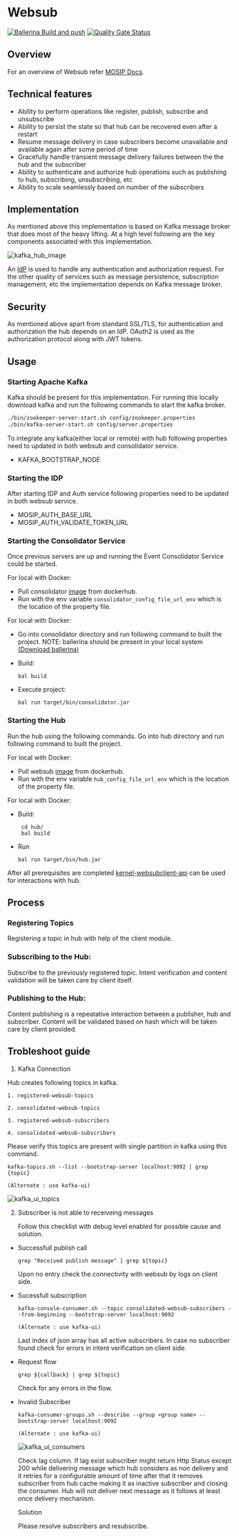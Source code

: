 # Websub
[![Ballerina Build and push](https://github.com/mosip/websub/actions/workflows/push-trigger.yml/badge.svg?branch=release-1.3.x)](https://github.com/mosip/websub/actions/workflows/push-trigger.yml)
[![Quality Gate Status](https://sonarcloud.io/api/project_badges/measure?branch=release-1.3.x&project=mosip_websub&metric=alert_status)](https://sonarcloud.io/dashboard?branch=release-1.3.x&id=mosip_websub)

## Overview
For an overview of Websub refer [MOSIP Docs](https://nayakrounak.gitbook.io/mosip-docs/modules/websub).

## Technical features
 - Ability to perform operations like register, publish, subscribe and unsubscribe
 - Ability to persist the state so that hub can be recovered even after a restart
 - Resume message delivery in case subscribers become unavailable and available again after some period of time
 - Gracefully handle transient message delivery failures between the the hub and the subscriber
 - Ability to authenticate and authorize hub operations such as publishing to hub, subscribing, unsubscribing, etc
 - Ability to scale seamlessly based on number of the subscribers

## Implementation
As mentioned above this implementation is based on Kafka message broker that does most of the heavy lifting.  At a high level following are the key components associated with this implementation.

![kafka_hub_image](design/_images/kafka_hub_image.png)

An [IdP](https://en.wikipedia.org/wiki/Identity_provider) is used to handle any authentication and authorization request. For the other quality of services such as message persistence, subscription management, etc the implementation depends on Kafka message broker.

## Security
As mentioned above apart from standard SSL/TLS, for authentication and authorization the hub depends on an IdP.  OAuth2 is used as the authorization protocol along with JWT tokens.

## Usage

###  Starting Apache Kafka
Kafka should be present for this implementation. For running this locally download kafka and run the following commands to start the kafka broker.
```sh
./bin/zookeeper-server-start.sh config/zookeeper.properties
./bin/kafka-server-start.sh config/server.properties
```

To integrate any kafka(either local or remote) with hub following properties need to updated in both websub and consolidator service.

 - KAFKA_BOOTSTRAP_NODE

### Starting the IDP
After starting IDP and Auth service following properties need to be updated in both websub service.

 - MOSIP_AUTH_BASE_URL
 - MOSIP_AUTH_VALIDATE_TOKEN_URL

### Starting the Consolidator Service
Once previous servers are up and running the Event Consolidator Service could be started. 

For local with Docker:

 - Pull consolidator [image](https://hub.docker.com/r/mosipdev/consolidator-websub-service) from dockerhub.
 - Run with the env variable `consolidator_config_file_url_env` which is the location of the property file.
 
For local with Docker:
 
 - Go into consolidator directory and run following command to built the project.
NOTE: ballerina should be present in your local system [(Download ballerina)](https://ballerina.io/downloads/)

 - Build:
    ```
    bal build
    ```

 - Execute project:
    ```
    bal run target/bin/consolidator.jar
    ```

### Starting the Hub
Run the hub using the following commands. Go into hub directory and run following command to built the project.

For local with Docker:

 - Pull websub [image](https://hub.docker.com/r/mosipdev/websub-service) from dockerhub.
 - Run with the env variable `hub_config_file_url_env` which is the location of the property file.
 
For local with Docker:
 
 -  Build:
    ``` 
     cd hub/
     bal build
    ``` 
 - Run
    ``` 
    bal run target/bin/hub.jar
    ``` 

After all prerequisites are completed [kernel-websubclient-api](https://github.com/mosip/commons/tree/master/kernel/kernel-websubclient-api) can be used for interactions with hub.

## Process

### Registering Topics
Registering a topic in hub with help of the client module. 

### Subscribing to the Hub:
Subscribe to the previously registered topic. Intent verification and content validation will be taken care by client itself.


### Publishing to the Hub:
Content publishing is a repeatative interaction between a publisher, hub and subscriber. Content will be validated based on hash which will be taken care by client provided.

## Trobleshoot guide

1. Kafka Connection

Hub creates following topics in kafka.

```
1. registered-websub-topics

2. consolidated-websub-topics

3. registered-websub-subscribers

4. consolidated-websub-subscribers
```
  

Please verify this topics are present with single partition in kafka using this command.

  
```
kafka-topics.sh --list --bootstrap-server localhost:9092 | grep {topic}

(Alternate : use kafka-ui)
```

![kafka_ui_topics](design/_images/kafka_ui_topics.png) 
  
  

2. Subscriber is not able to receiveing messages

   Follow this checklist with debug level enabled for possible cause and solution.  

- Successfull publish call

   ```
   grep "Received publish message" | grep ${topic} 
   ```

   Upon no entry check the connectivity with websub by logs on client side.

- Sucessfull subscription

   ```
   kafka-console-consumer.sh --topic consolidated-websub-subscribers --from-beginning --bootstrap-server localhost:9092
   
   (Alternate : use kafka-ui)
   ```
   Last index of json array has all active subscribers. In case no subscriber found check for errors in intent verification on client side.

- Request flow

   ```
   grep ${callback} | grep ${topic} 
   ```

   Check for any errors in the flow.

- Invalid Subscriber

   ```
   kafka-consumer-groups.sh --describe --group <group name> --bootstrap-server localhost:9092

   (Alternate : use kafka-ui)
   ```
   ![kafka_ui_consumers](design/_images/kafka_ui_consumers.png)

   Check lag column. If lag exist subscriber might return Http Status except 200 while delivering message which hub considers as non delivery and it retries for a configurable amount of time after that it removes subscriber from hub cache making it as inactive subscriber and closing the consumer. Hub will not deliver next message as it follows at least once delivery mechanism. 
   
   Solution

   Please resolve subscribers and resubscribe.
